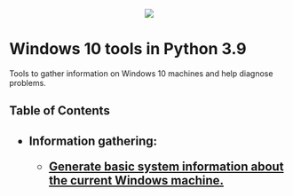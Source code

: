 <p align="center"><img src="https://external-content.duckduckgo.com/iu/?u=https%3A%2F%2Fqph.fs.quoracdn.net%2Fmain-qimg-c4bd5888bea21df127351a418a55bf51&f=1&nofb=1"></p>

Windows 10 tools in Python 3.9
=================================================
Tools to gather information on Windows 10 machines and help diagnose problems.

<h2>Table of Contents<h2>
<ul><li>Information gathering:</li>
<ul><li><a href="https://github.com/intelshoe/WinTools-Python/blob/main/sysinfo.py">Generate basic system information about the current Windows machine.</li>
</ul>
